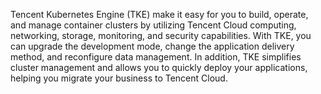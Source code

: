Tencent Kubernetes Engine (TKE) make it easy for you to build, operate, and manage container clusters by utilizing Tencent Cloud computing, networking, storage, monitoring, and security capabilities. With TKE, you can upgrade the development mode, change the application delivery method, and reconfigure data management. In addition, TKE simplifies cluster management and allows you to quickly deploy your applications, helping you migrate your business to Tencent Cloud.
